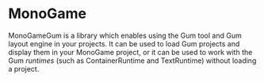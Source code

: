 # MonoGame

MonoGameGum is a library which enables using the Gum tool and Gum layout engine in your projects. It can be used to load Gum projects and display them in your MonoGame project, or it can be used to work with the Gum _runtimes_ (such as ContainerRuntime and TextRuntime) without loading a project.

